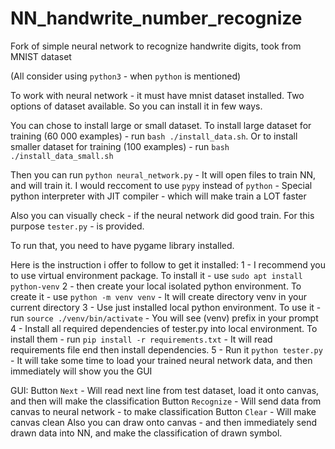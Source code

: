 # NN_handwrite_number_recognize
Fork of simple neural network to recognize handwrite digits, took from MNIST dataset

(All consider using `python3` - when `python` is mentioned)

To work with neural network - it must have mnist dataset installed.
Two options of dataset available. So you can install it in few ways.

You can chose to install large or small dataset.
To install large dataset for training (60 000 examples) - run ```bash ./install_data.sh```. Or to install smaller dataset for training (100 examples) - run ```bash ./install_data_small.sh```

Then you can run ```python neural_network.py``` - It will open files to train NN, and will train it.
I would reccoment to use ```pypy``` instead of ```python``` - Special python interpreter with JIT compiler - which will make train a LOT faster

Also you can visually check - if the neural network did good train. For this purpose `tester.py` - is provided.

To run that, you need to have pygame library installed.

Here is the instruction i offer to follow to get it installed:
1 - I recommend you to use virtual environment package. To install it - use `sudo apt install python-venv`
2 - then create your local isolated python environment. To create it - use `python -m venv venv` - It will create directory venv in your current directory
3 - Use just installed local python environment. To use it - run `source ./venv/bin/activate` - You will see (venv) prefix in your prompt
4 - Install all required dependencies of tester.py into local environment. To install them - run `pip install -r requirements.txt` - It will read requirements file end then install dependencies.
5 - Run it ```python tester.py``` - It will take some time to load your trained neural network data, and then immediately will show you the GUI

GUI:
	Button `Next` - Will read next line from test dataset, load it onto canvas, and then will make the classification
	Button `Recognize` - Will send data from canvas to neural network - to make classification
	Button `Clear`	- Will make canvas clean
	Also you can draw onto canvas - and then immediately send drawn data into NN, and make the classification of drawn symbol.
